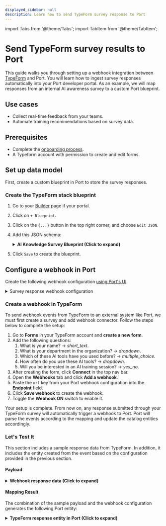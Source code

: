 ```yaml
---
displayed_sidebar: null
description: Learn how to send TypeForm survey response to Port
---
```


import Tabs from '@theme/Tabs';
import TabItem from '@theme/TabItem';

# Send TypeForm survey results to Port

This guide walks you through setting up a webhook integration between [TypeForm](https://www.typeform.com/) and Port. You will learn how to ingest survey responses automatically into your Port developer portal. As an example, we will map responses from an internal AI awareness survey to a custom Port blueprint.

## Use cases
- Collect real-time feedback from your teams.
- Automate training recommendations based on survey data.


## Prerequisites

- Complete the [onboarding process](/getting-started/overview).
- A Typeform account with permission to create and edit forms.


## Set up data model

First, create a custom blueprint in Port to store the survey responses.

### Create the TypeForm stack blueprint

1. Go to your [Builder](https://app.getport.io/settings/data-model) page if your portal.
2. Click on `+ Blueprint`.
3. Click on the `{...}` button in the top right corner, and choose `Edit JSON`.
4. Add this JSON schema:

    <details>
    <summary><b>AI Knowledge Survey Blueprint (Click to expand)</b></summary>

    ```json showLineNumbers
    {
      "identifier": "ai_knowledge_survey",
      "description": "Survey to measure the AI knowledge and awareness of developers",
      "title": "AI Knowledge Survey",
      "icon": "AI",
      "schema": {
        "properties": {
          "developer_name": {
            "type": "string",
            "title": "Developer Name"
          },
          "department": {
            "icon": "DefaultProperty",
            "title": "Department",
            "type": "string",
            "enum": [
              "Tech",
              "Customer Support",
              "Management",
              "Product",
              "Sales and Marketing"
            ],
            "enumColors": {
              "Tech": "lightGray",
              "Customer Support": "lightGray",
              "Management": "lightGray",
              "Product": "lightGray",
              "Sales and Marketing": "lightGray"
            }
          },
          "ai_tools": {
            "icon": "DefaultProperty",
            "title": "AI Tools",
            "type": "string",
            "enum": [
              "ChatGPT",
              "Copilot",
              "Gemini",
              "DeepSeek",
              "Cursor"
            ],
            "enumColors": {
              "ChatGPT": "lightGray",
              "Copilot": "lightGray",
              "Gemini": "lightGray",
              "DeepSeek": "lightGray",
              "Cursor": "lightGray"
            }
          },
          "ai_usage": {
            "icon": "DefaultProperty",
            "title": "AI Usage",
            "type": "string",
            "enum": [
              "Daily",
              "Weekly",
              "Monthly",
              "Rarely",
              "Never"
            ],
            "enumColors": {
              "Daily": "lightGray",
              "Weekly": "lightGray",
              "Monthly": "lightGray",
              "Rarely": "lightGray",
              "Never": "lightGray"
            }
          },
          "training": {
            "type": "boolean",
            "title": "Training"
          }
        },
        "required": []
      },
      "mirrorProperties": {},
      "calculationProperties": {},
      "aggregationProperties": {},
      "relations": {}
    }
    ```
    </details>

5. Click `Save` to create the blueprint.


## Configure a webhook in Port

Create the following webhook configuration [using Port's UI](/build-your-software-catalog/custom-integration/webhook/?operation=ui#configuring-webhook-endpoints).

<details>

<summary>Survey response webhook configuration</summary>

1. **Basic details** tab - fill the following details:
   1. Title : `AI Knowledge Survey Mapper`.
   2. Identifier : `ai_knowledge_survey_mapper`.
   3. Description : `A webhook configuration to map TypeForm responses to Port entities`.
   4. Icon : `AI`.
2. **Integration configuration** tab - fill the following JQ mapping:
  ```json showLineNumbers
  [
    {
      "blueprint": "ai_knowledge_survey",
      "operation": "create",
      "filter": "true",
      "entity": {
        "identifier": ".body.event_id",
        "title": ".body.form_response.answers[0].text",
        "properties": {
          "developer_name": ".body.form_response.answers[0].text",
          "department": ".body.form_response.answers[1].choice.label",
          "ai_tools": ".body.form_response.answers[2].choice.label",
          "ai_usage": ".body.form_response.answers[3].choice.label",
          "training": ".body.form_response.answers[4].boolean"
        }
      }
    }
  ]

  ```

3. Click **Save** at the bottom of the page.

</details>


### Create a webhook in TypeForm

To send webhook events from TypeForm to an external system like Port, we must first create a survey and add webhook connector. Follow the steps below to complete the setup:

1. Go to **Forms** in your TypeForm account and **create a new form**.
2. Add the following questions:
    1. What is your name? -> _short_text_.
    2. What is your department in the organization? -> _dropdown_.
    3. Which of these AI tools have you used before? -> _multiple_choice_.
    4. How often do you use these AI tools? -> _dropdown_.
    5. Will you be interested in an AI training session? -> _yes_no_.
3. After creating the form, click **Connect** in the top nav bar.
4. Open the **Webhooks** tab and click **Add a webhook**.
5. Paste the `url` key from your Port webhook configuration into the **Endpoint** field.
6. Click **Save webhook** to create the webhook.
7. Toggle the **Webhook ON** switch to enable it.

Your setup is complete. From now on, any response submitted through your TypeForm survey will automatically trigger a webhook to Port. Port will parse the events according to the mapping and update the catalog entities accordingly.

### Let's Test It

This section includes a sample response data from TypeForm. In addition, it includes the entity created from the event based on the configuration provided in the previous section.

#### Payload

<details>
<summary><b>Webhook response data (Click to expand)</b></summary>

```json showLineNumbers
{
  "body": {
    "event_id": "01JWEMAENP1BC8TJFAHZG9QNB1",
    "event_type": "form_response",
    "form_response": {
      "form_id": "S0HZ6V5J",
      "token": "0f1rjywno369yj0f1rrb104rih4b4ja0",
      "landed_at": "2025-05-29T18:19:03Z",
      "submitted_at": "2025-05-29T18:19:25Z",
      "definition": {
        "id": "S0HZ6V5J",
        "title": "spending behavior",
        "fields": [
          {
            "id": "CUwM2iPNpvkg",
            "ref": "cc83a3ba-ac67-465c-8ba6-f637113a48dc",
            "type": "short_text",
            "title": "What is your name?",
            "properties": {}
          },
          {
            "id": "T92QC3ToyAkD",
            "ref": "6e511fb7-bf69-4beb-9026-391155266a10",
            "type": "dropdown",
            "title": "What is your department in the organization?",
            "properties": {},
            "choices": [
              {
                "id": "TJlliTe6iJLV",
                "ref": "27257742-3bd2-4e44-9c7c-64b7fa9ba3d6",
                "label": "Management"
              },
              {
                "id": "RMmL20Lfkxwb",
                "ref": "4041b1e2-3087-468d-9968-474526e37dfb",
                "label": "Tech"
              },
              {
                "id": "VQ1mhsfzomo1",
                "ref": "568613d1-f940-4d6a-8a1f-8506bd0cb09e",
                "label": "Sales and Marketing"
              },
              {
                "id": "0WA0UvTZYPCv",
                "ref": "09344f10-017a-4a68-9fef-2ff6157224c7",
                "label": "Customer Support"
              },
              {
                "id": "mHCHLkFrcey2",
                "ref": "4c9affde-de73-4590-bbc7-81d4a9f668ad",
                "label": "Product"
              }
            ]
          },
          {
            "id": "GR7BnV5pOdou",
            "ref": "053f638f-f615-4c64-a1f8-38d60f83ecf5",
            "type": "multiple_choice",
            "title": "Which of these AI tools have you used before?",
            "properties": {},
            "choices": [
              {
                "id": "PVt4x75CTV7p",
                "ref": "9e79c4dc-b434-46a5-afb4-d20378f80dfb",
                "label": "ChatGPT"
              },
              {
                "id": "Ig57SAGqnFTy",
                "ref": "20051221-1b5b-4cad-94cb-61d51ab3439a",
                "label": "Copilot"
              },
              {
                "id": "tt4TfJrjQWGI",
                "ref": "344201af-d1db-4444-b9d5-8d8d342ad6fa",
                "label": "Cursor"
              },
              {
                "id": "IQMpCX2l6Ouo",
                "ref": "5c96806c-29a9-46f4-b854-347c16e662f1",
                "label": "Gemini"
              },
              {
                "id": "XLo0G1iyMMyI",
                "ref": "b568044d-bf0a-4e9f-a3e0-d44246adf07f",
                "label": "DeepSeek"
              }
            ]
          },
          {
            "id": "ysFrGvLe7g8R",
            "ref": "7b744f3d-3497-45e9-acaa-5426e02e4f5c",
            "type": "dropdown",
            "title": "How often do you use these AI tools?",
            "properties": {},
            "choices": [
              {
                "id": "hD1CnSi8X6j2",
                "ref": "aaa1bf43-4603-4afe-abda-aedb16241cec",
                "label": "Daily"
              },
              {
                "id": "jVe9Qo7IjfVR",
                "ref": "4d3d641d-4971-4275-bf00-a526b3a599f7",
                "label": "Weekly"
              },
              {
                "id": "k0ZCQiOCvAzu",
                "ref": "2ceb25db-1072-4fb8-adb4-7095a984747d",
                "label": "Monthly"
              },
              {
                "id": "5ml4Orgqnco1",
                "ref": "0a3f312c-3fb3-4367-bda1-c3c1d189743c",
                "label": "Rarely"
              },
              {
                "id": "hVBdNeLwf1uW",
                "ref": "8c1812fd-b620-438f-8545-cc1f9f25905e",
                "label": "Never"
              }
            ]
          },
          {
            "id": "kihSoLTdGCBj",
            "ref": "f099c8b3-992a-459e-b531-c0d91b57947b",
            "type": "yes_no",
            "title": "Would you be interested in an AI training session?",
            "properties": {}
          }
        ],
        "endings": [
          {
            "id": "DefaultTyScreen",
            "ref": "default_tys",
            "title": "Thanks for completing this typeform\nNow *create your own* — it's free, easy, & beautiful",
            "type": "thankyou_screen",
            "properties": {
              "button_text": "Create a *typeform*",
              "show_button": true,
              "share_icons": false,
              "button_mode": "default_redirect"
            },
            "attachment": {
              "type": "image",
              "href": "https://images.typeform.com/images/2dpnUBBkz2VN"
            }
          }
        ],
        "settings": {
          "partial_responses_to_all_integrations": true
        }
      },
      "answers": [
        {
          "type": "text",
          "text": "John Doe",
          "field": {
            "id": "CUwM2iPNpvkg",
            "type": "short_text",
            "ref": "cc83a3ba-ac67-465c-8ba6-f637113a48dc"
          }
        },
        {
          "type": "choice",
          "choice": {
            "id": "mHCHLkFrcey2",
            "label": "Product",
            "ref": "4c9affde-de73-4590-bbc7-81d4a9f668ad"
          },
          "field": {
            "id": "T92QC3ToyAkD",
            "type": "dropdown",
            "ref": "6e511fb7-bf69-4beb-9026-391155266a10"
          }
        },
        {
          "type": "choice",
          "choice": {
            "id": "PVt4x75CTV7p",
            "label": "ChatGPT",
            "ref": "9e79c4dc-b434-46a5-afb4-d20378f80dfb"
          },
          "field": {
            "id": "GR7BnV5pOdou",
            "type": "multiple_choice",
            "ref": "053f638f-f615-4c64-a1f8-38d60f83ecf5"
          }
        },
        {
          "type": "choice",
          "choice": {
            "id": "jVe9Qo7IjfVR",
            "label": "Weekly",
            "ref": "4d3d641d-4971-4275-bf00-a526b3a599f7"
          },
          "field": {
            "id": "ysFrGvLe7g8R",
            "type": "dropdown",
            "ref": "7b744f3d-3497-45e9-acaa-5426e02e4f5c"
          }
        },
        {
          "type": "boolean",
          "boolean": true,
          "field": {
            "id": "kihSoLTdGCBj",
            "type": "yes_no",
            "ref": "f099c8b3-992a-459e-b531-c0d91b57947b"
          }
        }
      ],
      "ending": {
        "id": "DefaultTyScreen",
        "ref": "default_tys"
      }
    }
  },
  "headers": {
    "Host": "ingest.getport.io",
    "User-Agent": "Typeform Webhooks",
    "Content-Length": "3782",
    "Accept-Encoding": "gzip",
    "Content-Type": "application/json",
    "Traceparent": "00-68a952b4da8dd361b988107e109a517f-aaf1e8c61b2ce46e-01",
    "X-Forwarded-Host": "ingest.getport.io",
    "X-Forwarded-Server": "public-traefik-5649595896-njqwf",
    "X-Real-Ip": "10.0.47.100",
    "X-Replaced-Path": "/Ldjb8sHpAsmU264I",
    "host": "ingest.getport.io",
    "user-agent": "Typeform Webhooks",
    "content-length": "3782",
    "accept-encoding": "gzip",
    "content-type": "application/json",
    "traceparent": "00-68a952b4da8dd361b988107e109a517f-aaf1e8c61b2ce46e-01",
    "x-forwarded-host": "ingest.getport.io",
    "x-forwarded-server": "public-traefik-5649595896-njqwf",
    "x-real-ip": "10.0.47.100",
    "x-replaced-path": "/Ldjb8sHpAsmU264I"
  },
  "queryParams": {}
}
```

</details>

#### Mapping Result

The combination of the sample payload and the webhook configuration generates the following Port entity:

<details>
<summary><b>TypeForm response entity in Port (Click to expand)</b></summary>

```json showLineNumbers
{
  "blueprint": "ai_knowledge_survey",
  "identifier": "01JWEMAENP1BC8TJFAHZG9QNB1",
  "createdAt": "2025-05-29T18:19:26.383Z",
  "updatedBy": "ai_knowledge_survey_mapper",
  "createdBy": "ai_knowledge_survey_mapper",
  "team": [],
  "title": "John Doe",
  "relations": {},
  "properties": {
    "ai_tools": "ChatGPT",
    "developer_name": "John Doe",
    "ai_usage": "Weekly",
    "training": true,
    "department": "Product"
  },
  "updatedAt": "2025-05-29T18:19:26.383Z"
}
```
</details>
